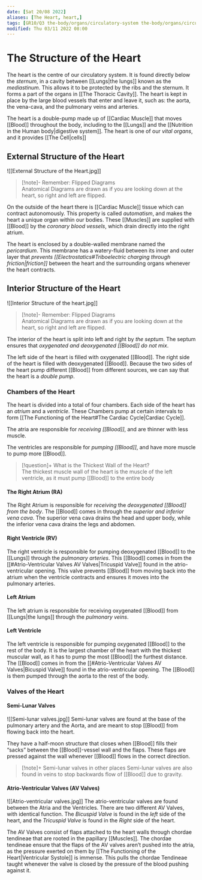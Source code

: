 ```yaml
---
date: [Sat 20/08 2022]
aliases: [The Heart, heart,]
tags: [GR10/Q3 the-body/organs/circulatory-system the-body/organs/circulatory-system  ]
modified: Thu 03/11 2022 08:00
---
```

# The Structure of the Heart
The heart is the centre of our circulatory system. It is found directly below the *sternum*, in a cavity between [[Lungs|the lungs]] known as the *mediastinum*. This allows it to be protected by the ribs and the sternum. It forms a part of the organs in [[The Thoracic Cavity]]. The heart is kept in place by the large blood vessels that enter and leave it, such as: the aorta, the vena-cava, and the pulmonary veins and arteries. 

The heart is a double-pump made up of [[Cardiac Muscle]] that moves [[Blood]] throughout the body, including to the [[Lungs]] and the [[Nutrition in the Human body|digestive system]]. The heart is one of our *vital organs*, and it provides [[The Cell|cells]]

## External Structure of the Heart
![[External Structure of the Heart.jpg]]  

>[!note]- Remember: Flipped Diagrams  
>Anatomical Diagrams are drawn as if you are looking down at the heart, so right and left are flipped. 

On the outside of the heart there is [[Cardiac Muscle]] tissue which can contract autonomously. This property is called *automatism*, and makes the heart a unique organ within our bodies. These [[Muscles]] are supplied with [[Blood]] by the *coronary blood vessels*, which drain directly into the right atrium.

The heart is enclosed by a double-walled membrane named the *pericardium*. This membrane has a watery-fluid between its inner and outer layer that *prevents [[Electrostatics#Triboelectric charging through friction|friction]]* between the heart and the surrounding organs whenever the heart contracts. 

## Interior Structure of the Heart
![[Interior Structure of the heart.jpg]]

>[!note]- Remember: Flipped Diagrams  
>Anatomical Diagrams are drawn as if you are looking down at the heart, so right and left are flipped. 

The interior of the heart is split into left and right by *the septum*. The septum ensures that *oxygenated and deoxygenated [[Blood]] do not mix*. 

The left side of the heart is filled with oxygenated [[Blood]]. The right side of the heart is filled with deoxygenated [[Blood]]. Because the two sides of the heart pump different [[Blood]] from different sources, we can say that the heart is a *double pump*. 

### Chambers of the Heart
The heart is divided into a total of four chambers. Each side of the heart has an *atrium* and a *ventricle*. These Chambers pump at certain intervals to form [[The Functioning of the Heart#The Cardiac Cycle|Cardiac Cycle]]. 

The atria are responsible for *receiving [[Blood]]*, and are thinner with less muscle. 

The ventricles are responsible for *pumping [[Blood]]*, and have more muscle to pump more [[Blood]]. 

> [!question]+ What is the Thickest Wall of the Heart?  
> The thickest muscle wall of the heart is the muscle of the left ventricle, as it must pump [[Blood]] to the entire body

#### The Right Atrium (RA)
The Right Atrium is responsible for *receiving* the *deoxygenated [[Blood]] from the body*. The [[Blood]] comes in through the *superior and inferior vena cava*. The superior vena cava drains the head and upper body, while the inferior vena cava drains the legs and abdomen. 

#### Right Ventricle (RV)
The right ventricle is responsible for pumping deoxygenated [[Blood]] to the [[Lungs]] through the *pulmonary arteries*. This [[Blood]] comes in from the [[#Atrio-Ventricular Valves AV Valves|Tricuspid Valve]] found in the atrio-ventricular opening. This valve prevents [[Blood]] from moving back into the atrium when the ventricle contracts and ensures it moves into the pulmonary arteries. 

#### Left Atrium
The left atrium is responsible for receiving oxygenated [[Blood]] from [[Lungs|the lungs]] through the *pulmonary veins*. 

#### Left Ventricle
The left ventricle is responsible for pumping oxygenated [[Blood]] to the rest of the body. It is the largest chamber of the heart with the thickest muscular wall, as it has to pump the most [[Blood]] the furthest distance. The [[Blood]] comes in from the [[#Atrio-Ventricular Valves AV Valves|Bicuspid Valve]] found in the atrio-ventricular opening. The [[Blood]] is them pumped through the aorta to the rest of the body. 

### Valves of the Heart 
#### Semi-Lunar Valves
![[Semi-lunar valves.jpg]]
Semi-lunar valves are found at the base of the pulmonary artery and the Aorta, and are meant to stop [[Blood]] from flowing back into the heart. 

They have a half-moon structure that closes when [[Blood]] fills their “sacks” between the [[Blood]]-vessel wall and the flaps. These flaps are pressed against the wall whenever [[Blood]] flows in the correct direction. 

>[!note]+ Semi-lunar valves in other places
>Semi-lunar valves are also found in veins to stop backwards flow of [[Blood]] due to gravity. 
#### Atrio-Ventricular Valves (AV Valves)
![[Atrio-ventricular valves.jpg]]
The atrio-ventricular valves are found between the Atria and the Ventricles. There are two different AV Valves, with identical function. The *Bicuspid Valve* is found in the *left* side of the heart, and the *Tricuspid Valve* is found in the *Right* side of the heart.  

The AV Valves consist of flaps attached to the heart walls through chordae tendineae that are rooted in the papillary [[Muscles]]. The chordae tendineae ensure that the flaps of the AV valves aren’t pushed into the atria, as the pressure exerted on them by [[The Functioning of the Heart|Ventricular Systole]] is immense. This pulls the chordae Tendineae taught whenever the valve is closed by the pressure of the blood pushing against it. 

